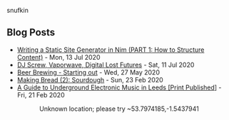 snufkin

## Blog Posts
<!-- blog starts -->
* [Writing a Static Site Generator in Nim (PART 1: How to Structure Content)](https://snufk.in/blog/ssg-1.html) - Mon, 13 Jul 2020
* [DJ Screw, Vaporwave, Digital Lost Futures](https://snufk.in/blog/vaporwave.html) - Sat, 11 Jul 2020
* [Beer Brewing - Starting out](https://snufk.in/blog/beer-1.html) - Wed, 27 May 2020
* [Making Bread (2): Sourdough](https://snufk.in/blog/bread-making-2.html) - Sun, 23 Feb 2020
* [A Guide to Underground Electronic Music in Leeds [Print Published]](https://snufk.in/blog/guide-to-music-leeds.html) - Fri, 21 Feb 2020
<!-- blog ends -->

<p align="center">
<!-- moon starts -->
Unknown location; please try ~53.7974185,-1.5437941
<!-- moon ends -->
</p>
